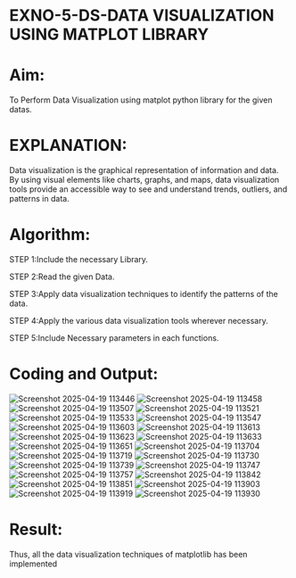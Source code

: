 # EXNO-5-DS-DATA VISUALIZATION USING MATPLOT LIBRARY

# Aim:
  To Perform Data Visualization using matplot python library for the given datas.

# EXPLANATION:
Data visualization is the graphical representation of information and data. By using visual elements like charts, graphs, and maps, data visualization tools provide an accessible way to see and understand trends, outliers, and patterns in data.

# Algorithm:
STEP 1:Include the necessary Library.

STEP 2:Read the given Data.

STEP 3:Apply data visualization techniques to identify the patterns of the data.

STEP 4:Apply the various data visualization tools wherever necessary.

STEP 5:Include Necessary parameters in each functions.

# Coding and Output:
![Screenshot 2025-04-19 113446](https://github.com/user-attachments/assets/c174efd8-a29a-448c-90e6-feffd777a5af)
![Screenshot 2025-04-19 113458](https://github.com/user-attachments/assets/c8e7bef8-40cf-4b2c-86e5-8090ee59b704)
![Screenshot 2025-04-19 113507](https://github.com/user-attachments/assets/2cb64845-b842-4b89-bbbf-3df10ca9adbd)
![Screenshot 2025-04-19 113521](https://github.com/user-attachments/assets/ca6a785f-7b4d-4a7e-b9cf-a381d259beaf)
![Screenshot 2025-04-19 113533](https://github.com/user-attachments/assets/0dd4ba83-d07c-4fe5-93ce-641e5f21a3bf)
![Screenshot 2025-04-19 113547](https://github.com/user-attachments/assets/af79427d-c7ab-426c-a9af-fba4eb0c1ae4)
![Screenshot 2025-04-19 113603](https://github.com/user-attachments/assets/3b9d4baa-c4f0-4b09-9450-e5762e2b2970)
![Screenshot 2025-04-19 113613](https://github.com/user-attachments/assets/bfec6c8f-f1b7-40e3-87b3-8040ece2af40)
![Screenshot 2025-04-19 113623](https://github.com/user-attachments/assets/dd68b01e-c389-49ce-8286-62ea05654a81)
![Screenshot 2025-04-19 113633](https://github.com/user-attachments/assets/344d3406-c28b-4f7b-b1f7-f2de19f94a5f)
![Screenshot 2025-04-19 113651](https://github.com/user-attachments/assets/be389e16-31c2-4870-9a61-ae4137aa9adf)
![Screenshot 2025-04-19 113704](https://github.com/user-attachments/assets/9534aae3-1905-4246-92e7-a6c8c65f0c45)
![Screenshot 2025-04-19 113719](https://github.com/user-attachments/assets/f1831c20-9a25-4aa4-a745-20ae56d5e597)
![Screenshot 2025-04-19 113730](https://github.com/user-attachments/assets/8fc9fc9d-d373-43d7-877c-0c52e32c2a0e)
![Screenshot 2025-04-19 113739](https://github.com/user-attachments/assets/8f5a933c-1887-4807-9f9b-687eadc24662)
![Screenshot 2025-04-19 113747](https://github.com/user-attachments/assets/4cd7b7a7-7462-4f2a-88e4-8a58e0bb6faa)
![Screenshot 2025-04-19 113757](https://github.com/user-attachments/assets/82cb0a44-8f28-473c-b668-20e1664d769f)
![Screenshot 2025-04-19 113842](https://github.com/user-attachments/assets/13068813-b699-430c-bd05-7648b6087019)
![Screenshot 2025-04-19 113851](https://github.com/user-attachments/assets/37124f73-7289-4270-8f86-81646989cc96)
![Screenshot 2025-04-19 113903](https://github.com/user-attachments/assets/26b95535-3ad0-4a98-85df-8a2a5c75c2c1)
![Screenshot 2025-04-19 113919](https://github.com/user-attachments/assets/67bbdef6-bba2-4b02-a12b-ffa58019fd3e)
![Screenshot 2025-04-19 113930](https://github.com/user-attachments/assets/80513dd1-2c32-4881-ba86-6162d0ed21ca)


# Result:
Thus, all the data visualization techniques of matplotlib has been implemented
